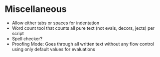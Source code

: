 
# Miscellaneous

-   Allow either tabs or spaces for indentation
-   Word count tool that counts all pure text (not evals, decors, jects) per script
-   Spell checker?
-   Proofing Mode: Goes through all written text without any flow control using only default values for evaluations
